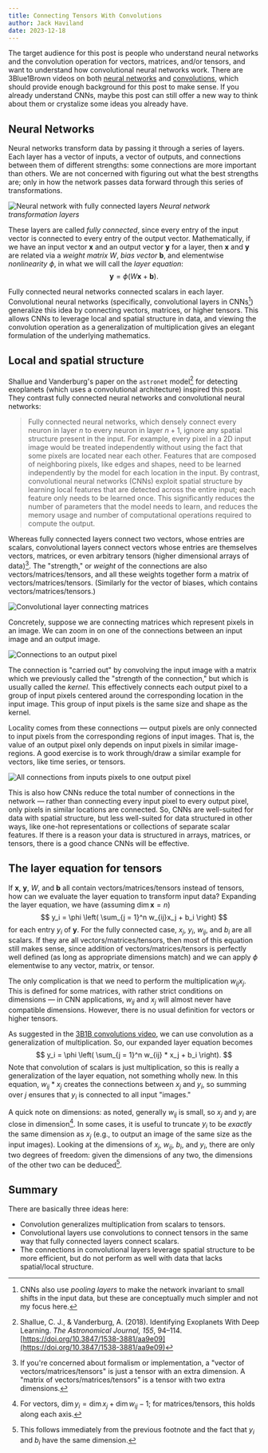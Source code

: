 ```yaml
---
title: Connecting Tensors With Convolutions
author: Jack Haviland
date: 2023-12-18
---
```

The target audience for this post is people who understand neural networks and the convolution operation for vectors, matrices, and/or tensors, and want to understand how convolutional neural networks work. There are 3Blue1Brown videos on both [neural networks](https://youtu.be/aircAruvnKk) and [convolutions](https://youtu.be/KuXjwB4LzSA), which should provide enough background for this post to make sense. If you already understand CNNs, maybe this post can still offer a new way to think about them or crystalize some ideas you already have.

## Neural Networks

Neural networks transform data by passing it through a series of layers. Each layer has a vector of inputs, a vector of outputs, and connections between them of different strengths: some connections are more important than others. We are not concerned with figuring out what the best strengths are; only in how the network passes data forward through this series of transformations.

![Neural network with fully connected layers](img/fully-connected-nn.svg)
*Neural network transformation layers*

These layers are called *fully connected*, since every entry of the input vector is connected to every entry of the output vector. Mathematically, if we have an input vector $\mathbf{x}$ and an output vector $\mathbf{y}$ for a layer, then $\mathbf{x}$ and $\mathbf{y}$ are related via a *weight matrix* $W$, *bias vector* $\mathbf{b}$, and elementwise *nonlinearity* $\phi$, in what we will call the *layer equation*:
$$
\mathbf{y} = \phi(W\mathbf{x} + \mathbf{b}).
$$

Fully connected neural networks connected scalars in each layer. Convolutional neural networks (specifically, convolutional layers in CNNs[^pooling-layers]) generalize this idea by connecting vectors, matrices, or higher tensors. This allows CNNs to leverage local and spatial structure in data, and viewing the convolution operation as a generalization of multiplication gives an elegant formulation of the underlying mathematics.

## Local and spatial structure

Shallue and Vanderburg's paper on the `astronet` model[^shallue-vanderburg-2018] for detecting exoplanets  (which uses a convolutional architecture) inspired this post. They contrast fully connected neural networks and convolutional neural networks:
> Fully connected neural networks, which densely connect every neuron in layer $n$ to every neuron in layer $n + 1$, ignore any spatial structure present in the input. For example, every pixel in a 2D input image would be treated independently without using the fact that some pixels are located near each other. Features that are composed of neighboring pixels, like edges and shapes, need to be learned independently by the model for each location in the input. By contrast, convolutional neural networks (CNNs) exploit spatial structure by learning local features that are detected across the entire input; each feature only needs to be learned once. This significantly reduces the number of parameters that the model needs to learn, and reduces the memory usage and number of computational operations required to compute the output.

Whereas fully connected layers connect two vectors, whose entries are scalars, convolutional layers connect vectors whose entries are themselves vectors, matrices, or even arbitrary tensors (higher dimensional arrays of data)[^vector-of-tensors-formalism]. The "strength," or *weight* of the connections are also vectors/matrices/tensors, and all these weights together form a matrix of vectors/matrices/tensors. (Similarly for the vector of biases, which contains vectors/matrices/tensors.)

![Convolutional layer connecting matrices](img/convolutional-nn.svg)

Concretely, suppose we are connecting matrices which represent pixels in an image. We can zoom in on one of the connections between an input image and an output image.

![Connections to an output pixel](img/output-pixel-preimages.svg )

The connection is "carried out" by convolving the input image with a matrix which we previously called the "strength of the connection," but which is usually called the *kernel*. This effectively connects each output pixel to a group of input pixels centered around the corresponding location in the input image. This group of input pixels is the same size and shape as the kernel.

Locality comes from these connections — output pixels are only connected to input pixels from the corresponding regions of input images. That is, the value of an output pixel only depends on input pixels in similar image-regions. A good exercise is to work through/draw a similar example for vectors, like time series, or tensors.

![All connections from inputs pixels to one output pixel](img/convolution-connected-matrices.svg)

This is also how CNNs reduce the total number of connections in the network — rather than connecting every input pixel to every output pixel, only pixels in similar locations are connected. So, CNNs are well-suited for data with spatial structure, but less well-suited for data structured in other ways, like one-hot representations or collections of separate scalar features. If there is a reason your data is structured in arrays, matrices, or tensors, there is a good chance CNNs will be effective.

## The layer equation for tensors

If $\mathbf{x}$, $\mathbf{y}$, $W$, and $\mathbf{b}$ all contain vectors/matrices/tensors instead of tensors, how can we evaluate the layer equation to transform input data? Expanding the layer equation, we have (assuming $\dim \mathbf{x} = n$)
$$
y_i = \phi \left( \sum_{j = 1}^n w_{ij}x_j + b_i \right)
$$
for each entry $y_i$ of $\mathbf{y}$. For the fully connected case, $x_j$, $y_i$, $w_{ij}$, and $b_i$ are all scalars. If they are all vectors/matrices/tensors, then most of this equation still makes sense, since addition of vectors/matrices/tensors is perfectly well defined (as long as appropriate dimensions match) and we can apply $\phi$ elementwise to any vector, matrix, or tensor.

The only complication is that we need to perform the multiplication $w_{ij}x_j$. This is defined for some matrices, with rather strict conditions on dimensions — in CNN applications, $w_{ij}$ and $x_j$ will almost never have compatible dimensions. However, there is no usual definition for vectors or higher tensors.

As suggested in the [3B1B convolutions video](https://youtu.be/KuXjwB4LzSA), we can use convolution as a generalization of multiplication. So, our expanded layer equation becomes
$$
y_i = \phi \left( \sum_{j = 1}^n w_{ij} * x_j + b_i \right).
$$
Note that convolution of scalars is just multiplication, so this is really a generalization of the layer equation, not something wholly new. In this equation, $w_{ij} * x_j$ creates the connections between $x_j$ and $y_i$, so summing over $j$ ensures that $y_i$ is connected to all input "images."

A quick note on dimensions: as noted, generally $w_{ij}$ is small, so $x_j$ and $y_i$ are close in dimension[^convolution-dimension]. In some cases, it is useful to truncate $y_i$ to be *exactly* the same dimension as $x_j$ (e.g., to output an image of the same size as the input images). Looking at the dimensions of $x_j$, $w_{ij}$, $b_i$, and $y_i$, there are only two degrees of freedom: given the dimensions of any two, the dimensions of the other two can be deduced[^dimension-freedom-justification].

## Summary

There are basically three ideas here:
- Convolution generalizes multiplication from scalars to tensors.
- Convolutional layers use convolutions to connect tensors in the same way that fully connected layers connect scalars.
- The connections in convolutional layers leverage spatial structure to be more efficient, but do not perform as well with data that lacks spatial/local structure.


[^shallue-vanderburg-2018]: Shallue, C. J., & Vanderburg, A. (2018). Identifying Exoplanets With Deep Learning. *The Astronomical Journal, 155*, 94–114. [https://doi.org/10.3847/1538-3881/aa9e09](https://doi.org/10.3847/1538-3881/aa9e09)
[^pooling-layers]: CNNs also use *pooling layers* to make the network invariant to small shifts in the input data, but these are conceptually much simpler and not my focus here.
[^vector-of-tensors-formalism]: If you're concerned about formalism or implementation, a "vector of vectors/matrices/tensors" is just a tensor with an extra dimension. A "matrix of vectors/matrices/tensors" is a tensor with two extra dimensions.
[^convolution-dimension]: For vectors, $\dim y_i = \dim x_j + \dim w_{ij} - 1$; for matrices/tensors, this holds along each axis.
[^dimension-freedom-justification]: This follows immediately from the previous footnote and the fact that $y_i$ and $b_i$ have the same dimension.
